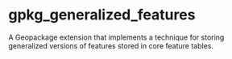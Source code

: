 # gpkg_generalized_features
A Geopackage extension that implements a technique for storing generalized versions of features stored in core feature tables.

